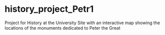 # history_project_Petr1

Project for History at the University
Site with an interactive map showing the locations of the monuments dedicated to Peter the Great
